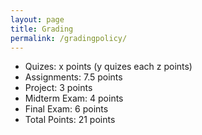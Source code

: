 ```yaml
---
layout: page
title: Grading
permalink: /gradingpolicy/
---
```

  * Quizes: x points (y quizes each z points)
  * Assignments: 7.5 points
  * Project: 3 points
  * Midterm Exam: 4 points
  * Final Exam: 6 points
  * Total Points: 21 points
